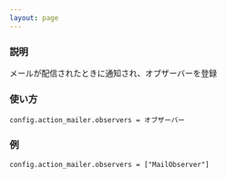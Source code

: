 ```yaml
---
layout: page
---
```

### 説明
メールが配信されたときに通知され、オブザーバーを登録

### 使い方
    config.action_mailer.observers = オブザーバー

### 例
    config.action_mailer.observers = ["MailObserver"]